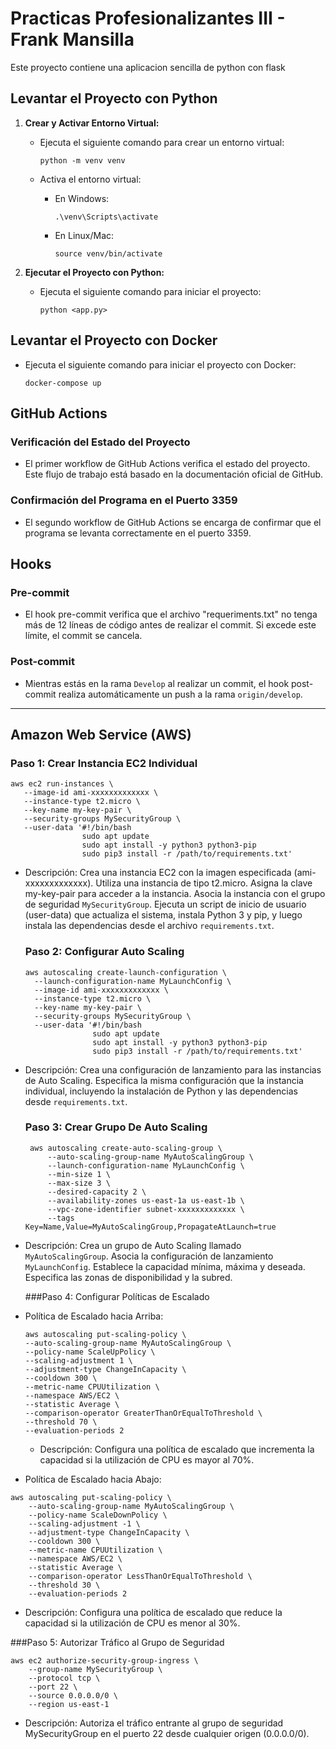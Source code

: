 # Practicas Profesionalizantes III - Frank Mansilla

Este proyecto contiene una aplicacion sencilla de python con flask 

## Levantar el Proyecto con Python

1. **Crear y Activar Entorno Virtual:**
   - Ejecuta el siguiente comando para crear un entorno virtual:
     ```
     python -m venv venv
     ```

   - Activa el entorno virtual:
     - En Windows:
       ```
       .\venv\Scripts\activate
       ```
     - En Linux/Mac:
       ```
       source venv/bin/activate
       ```

2. **Ejecutar el Proyecto con Python:**
   - Ejecuta el siguiente comando para iniciar el proyecto:
     ```
     python <app.py>
     ```

## Levantar el Proyecto con Docker

- Ejecuta el siguiente comando para iniciar el proyecto con Docker:
    ```
    docker-compose up
    ```



## GitHub Actions

### Verificación del Estado del Proyecto

- El primer workflow de GitHub Actions verifica el estado del proyecto. Este flujo de trabajo está basado en la documentación oficial de GitHub.

### Confirmación del Programa en el Puerto 3359

- El segundo workflow de GitHub Actions se encarga de confirmar que el programa se levanta correctamente en el puerto 3359.

## Hooks

### Pre-commit

- El hook pre-commit verifica que el archivo "requeriments.txt" no tenga más de 12 líneas de código antes de realizar el commit. Si excede este límite, el commit se cancela.

### Post-commit

- Mientras estás en la rama `Develop` al realizar un commit, el hook post-commit realiza automáticamente un push a la rama `origin/develop`.

---

## Amazon Web Service (AWS)

### Paso 1: Crear Instancia EC2 Individual
 ```
aws ec2 run-instances \
    --image-id ami-xxxxxxxxxxxxx \  
    --instance-type t2.micro \       
    --key-name my-key-pair \         
    --security-groups MySecurityGroup \ 
    --user-data '#!/bin/bash
                 sudo apt update
                 sudo apt install -y python3 python3-pip
                 sudo pip3 install -r /path/to/requirements.txt'
 ```
- Descripción:
   Crea una instancia EC2 con la imagen especificada (ami-xxxxxxxxxxxxx).
   Utiliza una instancia de tipo t2.micro.
   Asigna la clave my-key-pair para acceder a la instancia.
   Asocia la instancia con el grupo de seguridad `MySecurityGroup`.
   Ejecuta un script de inicio de usuario (user-data) que actualiza el sistema, instala Python 3 y pip, y luego instala las dependencias desde el archivo `requirements.txt`.

  ### Paso 2: Configurar Auto Scaling

  ```
  aws autoscaling create-launch-configuration \
    --launch-configuration-name MyLaunchConfig \
    --image-id ami-xxxxxxxxxxxxx \
    --instance-type t2.micro \
    --key-name my-key-pair \
    --security-groups MySecurityGroup \
    --user-data '#!/bin/bash
                 sudo apt update
                 sudo apt install -y python3 python3-pip
                 sudo pip3 install -r /path/to/requirements.txt'
   ```
- Descripción:
   Crea una configuración de lanzamiento para las instancias de Auto Scaling.
   Especifica la misma configuración que la instancia individual, incluyendo la instalación de Python y las dependencias desde `requirements.txt`.

  ### Paso 3: Crear Grupo De Auto Scaling
  ```
   aws autoscaling create-auto-scaling-group \
       --auto-scaling-group-name MyAutoScalingGroup \
       --launch-configuration-name MyLaunchConfig \
       --min-size 1 \
       --max-size 3 \
       --desired-capacity 2 \
       --availability-zones us-east-1a us-east-1b \
       --vpc-zone-identifier subnet-xxxxxxxxxxxxx \
       --tags Key=Name,Value=MyAutoScalingGroup,PropagateAtLaunch=true

    ```

- Descripción:
   Crea un grupo de Auto Scaling llamado `MyAutoScalingGroup`.
   Asocia la configuración de lanzamiento `MyLaunchConfig`.
   Establece la capacidad mínima, máxima y deseada.
   Especifica las zonas de disponibilidad y la subred.



  ###Paso 4: Configurar Políticas de Escalado

- Política de Escalado hacia Arriba:
  
    ```
  aws autoscaling put-scaling-policy \
    --auto-scaling-group-name MyAutoScalingGroup \
    --policy-name ScaleUpPolicy \
    --scaling-adjustment 1 \
    --adjustment-type ChangeInCapacity \
    --cooldown 300 \
    --metric-name CPUUtilization \
    --namespace AWS/EC2 \
    --statistic Average \
    --comparison-operator GreaterThanOrEqualToThreshold \
    --threshold 70 \
    --evaluation-periods 2

    ```

    - Descripción:
      Configura una política de escalado que incrementa la capacidad si la utilización de CPU es mayor al 70%.

- Política de Escalado hacia Abajo:
```
aws autoscaling put-scaling-policy \
    --auto-scaling-group-name MyAutoScalingGroup \
    --policy-name ScaleDownPolicy \
    --scaling-adjustment -1 \
    --adjustment-type ChangeInCapacity \
    --cooldown 300 \
    --metric-name CPUUtilization \
    --namespace AWS/EC2 \
    --statistic Average \
    --comparison-operator LessThanOrEqualToThreshold \
    --threshold 30 \
    --evaluation-periods 2
```
- Descripción:
Configura una política de escalado que reduce la capacidad si la utilización de CPU es menor al 30%.

###Paso 5: Autorizar Tráfico al Grupo de Seguridad
```
aws ec2 authorize-security-group-ingress \
    --group-name MySecurityGroup \
    --protocol tcp \
    --port 22 \
    --source 0.0.0.0/0 \
    --region us-east-1
```

- Descripción:
Autoriza el tráfico entrante al grupo de seguridad MySecurityGroup en el puerto 22 desde cualquier origen (0.0.0.0/0).


